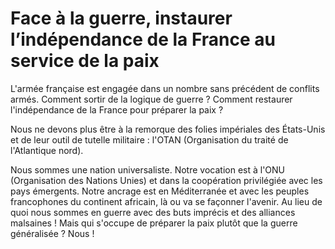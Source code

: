 # Face à la guerre, instaurer l’indépendance de la France au service de la paix

L'armée française est engagée dans un nombre sans précédent de conflits
armés. Comment sortir de la logique de guerre ? Comment restaurer
l'indépendance de la France pour préparer la paix ?

Nous ne devons plus être à la remorque des folies impériales des
États-Unis et de leur outil de tutelle militaire :
l'OTAN (Organisation du traité de l'Atlantique nord).

Nous sommes une nation universaliste. Notre vocation est à
l'ONU (Organisation des Nations Unies) et dans la coopération
privilégiée avec les pays émergents. Notre ancrage est en Méditerranée
et avec les peuples francophones du continent africain, là ou va se
façonner l'avenir. Au lieu de quoi nous sommes en guerre avec des buts
imprécis et des alliances malsaines ! Mais qui s'occupe de préparer la
paix plutôt que la guerre généralisée ? Nous !

